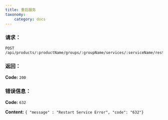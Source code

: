```yaml
---
title: 重启服务
taxonomy:
    category: docs
---
```


### 请求：

    POST /api/products/:productName/groups/:groupName/services/:serviceName/restart

### 返回：

**Code:** `200`

### 错误信息：

**Code:** `632`

**Content:** `{ "message" : "Restart Service Error", "code": "632"}`